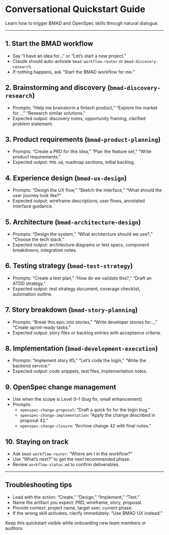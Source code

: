 # Conversational Quickstart Guide

Learn how to trigger BMAD and OpenSpec skills through natural dialogue.

---

## 1. Start the BMAD workflow
- Say “I have an idea for…” or “Let’s start a new project.”
- Claude should auto-activate `bmad-workflow-router` or `bmad-discovery-research`.
- If nothing happens, ask “Start the BMAD workflow for me.”

## 2. Brainstorming and discovery (`bmad-discovery-research`)
- Prompts: “Help me brainstorm a fintech product,” “Explore the market for…,” “Research similar solutions.”
- Expected output: discovery notes, opportunity framing, clarified problem statement.

## 3. Product requirements (`bmad-product-planning`)
- Prompts: “Create a PRD for this idea,” “Plan the feature set,” “Write product requirements.”
- Expected output: `PRD.md`, roadmap sections, initial backlog.

## 4. Experience design (`bmad-ux-design`)
- Prompts: “Design the UX flow,” “Sketch the interface,” “What should the user journey look like?”
- Expected output: wireframe descriptions, user flows, annotated interface guidance.

## 5. Architecture (`bmad-architecture-design`)
- Prompts: “Design the system,” “What architecture should we use?,” “Choose the tech stack.”
- Expected output: architecture diagrams or text specs, component breakdowns, integration notes.

## 6. Testing strategy (`bmad-test-strategy`)
- Prompts: “Create a test plan,” “How do we validate this?,” “Draft an ATDD strategy.”
- Expected output: test strategy document, coverage checklist, automation outline.

## 7. Story breakdown (`bmad-story-planning`)
- Prompts: “Break this epic into stories,” “Write developer stories for…,” “Create sprint-ready tasks.”
- Expected output: story files or backlog entries with acceptance criteria.

## 8. Implementation (`bmad-development-execution`)
- Prompts: “Implement story #5,” “Let’s code the login,” “Write the backend service.”
- Expected output: code snippets, test files, implementation notes.

## 9. OpenSpec change management
- Use when the scope is Level 0–1 (bug fix, small enhancement).
- Prompts:
  - `openspec-change-proposal`: “Draft a quick fix for the login bug.”
  - `openspec-change-implementation`: “Apply the change described in proposal 42.”
  - `openspec-change-closure`: “Archive change 42 with final notes.”

## 10. Staying on track
- Ask `bmad-workflow-router`: “Where am I in the workflow?”
- Use “What’s next?” to get the next recommended phase.
- Review `workflow-status.md` to confirm deliverables.

---

## Troubleshooting tips
- Lead with the action: “Create,” “Design,” “Implement,” “Test.”
- Name the artifact you expect: PRD, wireframe, story, proposal.
- Provide context: project name, target user, current phase.
- If the wrong skill activates, clarify immediately: “Use BMAD UX instead.”

Keep this quickstart visible while onboarding new team members or auditors.
